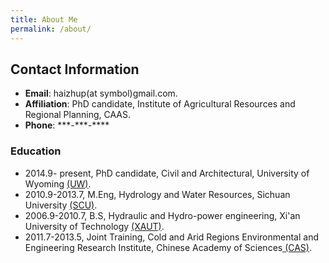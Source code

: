 ```yaml
---
title: About Me
permalink: /about/
---
```

<head>
	<meta name="keywords" content="SDAU, CAS, CAAS, Remote Sensing, agriculture, IDL, ENVI, python, ArcGis, Fortran, MATLAB">
	<meta name="description" content="This page is about Haizhu Pan's education, skills, and contact information">
</head>
<section class="content">
  <h2>Contact Information</h2>
  <ul>
	<li> <b>Email</b>: haizhup(at symbol)gmail.com.</li>
	<li><b>Affiliation</b>: PhD candidate, Institute of Agricultural Resources and Regional Planning, CAAS.</li> 
	<li><b>Phone</b>: ***-***-**** </li>
  </ul>
  
  <h3>Education</h3>
  <ul>
    <li> 2014.9- present, PhD candidate, Civil and Architectural, University of Wyoming <a href="http://www.uwyo.edu/">(UW)</a>.</li>
    <li> 2010.9-2013.7, M.Eng, Hydrology and Water Resources, Sichuan University <a href="http://www.scu.edu.cn/">(SCU)</a>.</li>
    <li> 2006.9-2010.7, B.S, Hydraulic and Hydro-power engineering, Xi'an University of Technology <a href="http://www.xaut.edu.cn/">(XAUT)</a>.</li> 
    <li> 2011.7-2013.5, Joint Training, Cold and Arid Regions Environmental and 
	Engineering Research Institute, Chinese Academy of Sciences<a href="http://www.careeri.cas.cn/"> (CAS)</a>.</li>
  </ul>
</section>
